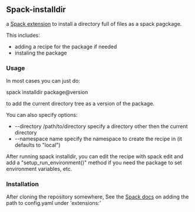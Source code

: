 

## Spack-installdir

a [Spack extension](https://spack.readthedocs.io/en/latest/extensions.html#custom-extensions) to install a directory full of files as a spack pagckage.

This includes:
* adding a recipe for the package if needed
* instaling the package

### Usage

In most cases you can just do:

  spack installdir package@version

to add the current directory tree as a version of the package.

You can also specify options:
* --directory /path/to/directory  specify a directory other then the current directory
* --namespace name specify the namespace to create the recipe in (it defaults to "local")

After running spack installdir, you can edit the recipe with spack edit and add a "setup_run_environment()" method if you need the package to set environment variables, etc.

### Installation

After cloning the repository somewhere, See the [Spack docs](https://spack.readthedocs.io/en/latest/extensions.html#configure-spack-to-use-extensions) on adding the path to config.yaml under 'extensions:'
